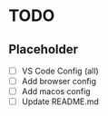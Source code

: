 # TODO

## Placeholder
- [ ] VS Code Config (all)
- [ ] Add browser config
- [ ] Add macos config
- [ ] Update README.md
